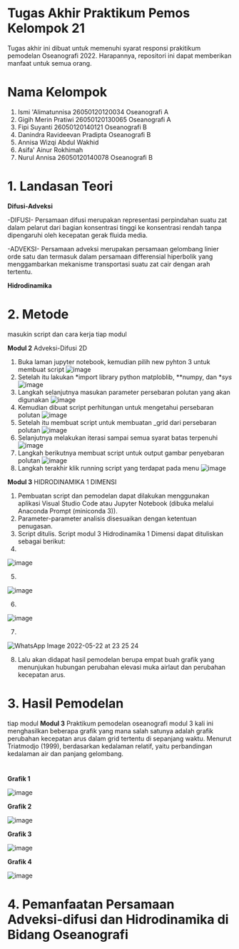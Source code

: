 # Tugas Akhir Praktikum Pemos Kelompok 21
Tugas akhir ini dibuat untuk memenuhi syarat responsi prakitikum pemodelan Oseanografi 2022. Harapannya, repositori ini dapat memberikan manfaat untuk semua orang.

# Nama Kelompok
1. Ismi 'Alimatunnisa 26050120120034 Oseanografi A
2. Gigih Merin Pratiwi 26050120130065 Oseanografi A
3. Fipi Suyanti 26050120140121 Oseanografi B
4. Danindra Ravideevan Pradipta Oseanografi B
5. Annisa Wizqi Abdul Wakhid
6. Asifa' Ainur Rokhimah
7. Nurul Annisa 26050120140078 Oseanografi B

# 1. Landasan Teori
**Difusi-Adveksi**

-DIFUSI-
Persamaan difusi merupakan representasi perpindahan suatu zat dalam pelarut dari bagian konsentrasi tinggi ke konsentrasi rendah tanpa dipengaruhi oleh kecepatan gerak fluida media.  

-ADVEKSI-
Persamaan adveksi merupakan persamaan gelombang linier orde satu dan termasuk dalam persamaan differensial hiperbolik yang menggambarkan mekanisme transportasi suatu zat cair dengan arah tertentu. 


**Hidrodinamika**
# 2. Metode 
masukin script dan cara kerja tiap modul


**Modul 2**
Adveksi-Difusi 2D

1. Buka laman jupyter notebook, kemudian pilih new pyhton 3 untuk membuat script
![image](https://user-images.githubusercontent.com/105660616/169575203-41673726-0802-48cd-9562-83cce2747e62.png)
2. Setelah itu lakukan *import library python matploblib, **numpy, dan **sys*
![image](https://user-images.githubusercontent.com/105741300/169255244-e1b50ab2-a52c-4322-adc2-274199f832f8.png)
3. Langkah selanjutnya masukan parameter persebaran polutan yang akan digunakan
![image](https://user-images.githubusercontent.com/105741300/169245860-8eb49961-1fac-436a-ad41-66c719b79c5b.png)
4. Kemudian dibuat script perhitungan untuk mengetahui persebaran polutan
![image](https://user-images.githubusercontent.com/105741300/169246416-32b33897-5f23-4d2d-aab0-a8839ec3b67e.png)
5. Setelah itu membuat script untuk membuatan _grid dari persebaran polutan
![image](https://user-images.githubusercontent.com/105741300/169247085-4979a547-7888-408f-8e68-e516ba98ca78.png)
6. Selanjutnya melakukan iterasi sampai semua syarat batas terpenuhi
![image](https://user-images.githubusercontent.com/105741300/169248728-7d6f022d-eda6-43a5-9ad1-4bd6acef288d.png)
7. Langkah berikutnya membuat script untuk output gambar penyebaran polutan 
![image](https://user-images.githubusercontent.com/105741300/169250267-e66e1089-cf64-47c8-9a0f-e1eceac3c16f.png)
8. Langkah terakhir klik  running script yang terdapat pada menu
![image](https://user-images.githubusercontent.com/105741300/169250673-f9439955-97ad-45bf-bed9-78e5f07a7892.png)


**Modul 3**
HIDRODINAMIKA 1 DIMENSI
1. Pembuatan script dan pemodelan dapat dilakukan menggunakan aplikasi Visual Studio Code atau Jupyter Notebook (dibuka melalui Anaconda Prompt (miniconda 3)).
2. Parameter-parameter analisis disesuaikan dengan ketentuan penugasan.
3. Script ditulis. Script modul 3 Hidrodinamika 1 Dimensi dapat dituliskan sebagai berikut:
4.

![image](https://user-images.githubusercontent.com/92222622/169678228-23cb4aee-5d13-429b-8100-06f95954d045.png)

5.

![image](https://user-images.githubusercontent.com/92222622/169678251-3d6cae8d-0ba8-488f-adf9-f9d24b3b74f3.png)

6.

![image](https://user-images.githubusercontent.com/92222622/169678261-e88baf82-7338-41d2-84af-7162820c5872.png)

7.

![WhatsApp Image 2022-05-22 at 23 25 24](https://user-images.githubusercontent.com/106017099/169705614-3aab6684-5654-438f-a8a8-6e6520e9fc82.jpeg)


8. Lalu akan didapat hasil pemodelan berupa empat buah grafik yang menunjukan hubungan perubahan elevasi muka airlaut dan perubahan kecepatan arus. 
# 3. Hasil Pemodelan
tiap modul
**Modul 3**
Praktikum pemodelan oseanografi modul 3 kali ini menghasilkan beberapa grafik yang mana salah satunya adalah grafik perubahan kecepatan arus dalam grid tertentu di sepanjang waktu. Menurut Triatmodjo (1999), berdasarkan kedalaman relatif, yaitu perbandingan kedalaman air dan panjang gelombang.
# 
**Grafik 1**

![image](https://user-images.githubusercontent.com/92222622/169678484-2fa0fd7a-4a0e-49f7-81b6-35cc98315f17.png)

**Grafik 2**

![image](https://user-images.githubusercontent.com/92222622/169678512-462cc805-8c1b-4795-b6b5-ca16d1e012a4.png)

**Grafik 3**

![image](https://user-images.githubusercontent.com/92222622/169678533-9366f10e-f741-409a-a668-a20a0d4dffd4.png)

**Grafik 4**

![image](https://user-images.githubusercontent.com/92222622/169678549-fe19ab00-1ccc-4f1e-95f4-647119a0a477.png)


# 4. Pemanfaatan Persamaan Adveksi-difusi dan Hidrodinamika di Bidang Oseanografi
